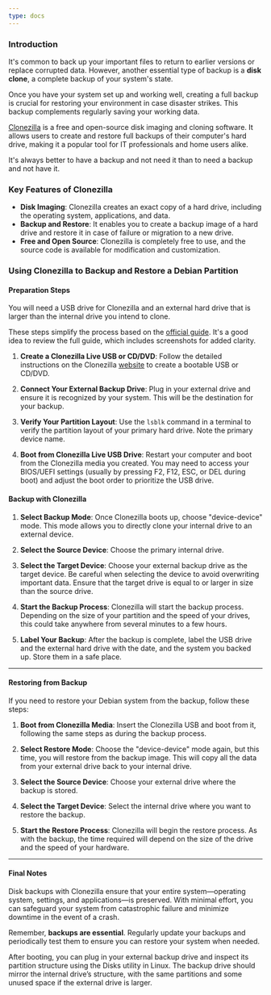 ```yaml
---
type: docs
---
```


### Introduction

It's common to back up your important files to return to earlier versions or replace corrupted data. However, another essential type of backup is a **disk clone**, a complete backup of your system's state. 

Once you have your system set up and working well, creating a full backup is crucial for restoring your environment in case disaster strikes. This backup complements regularly saving your working data.

[Clonezilla](https://clonezilla.org/) is a free and open-source disk imaging and cloning software. It allows users to create and restore full backups of their computer's hard drive, making it a popular tool for IT professionals and home users alike.

It's always better to have a backup and not need it than to need a backup and not have it.


### Key Features of Clonezilla

- **Disk Imaging**: Clonezilla creates an exact copy of a hard drive, including the operating system, applications, and data.
- **Backup and Restore**: It enables you to create a backup image of a hard drive and restore it in case of failure or migration to a new drive.
- **Free and Open Source**: Clonezilla is completely free to use, and the source code is available for modification and customization.


### Using Clonezilla to Backup and Restore a Debian Partition

#### Preparation Steps

You will need a USB drive for Clonezilla and an external hard drive that is larger than the internal drive you intend to clone.

These steps simplify the process based on the [official guide](https://clonezilla.org//fine-print-live-doc.php?path=./clonezilla-live/doc/01_Save_disk_image/00-boot-clonezilla-live-cd.doc#00-boot-clonezilla-live-cd.doc). It's a good idea to review the full guide, which includes screenshots for added clarity.

1. **Create a Clonezilla Live USB or CD/DVD**: Follow the detailed instructions on the Clonezilla [website](https://clonezilla.org/liveusb.php) to create a bootable USB or CD/DVD.

2. **Connect Your External Backup Drive**: Plug in your external drive and ensure it is recognized by your system. This will be the destination for your backup.

3. **Verify Your Partition Layout**: Use the `lsblk` command in a terminal to verify the partition layout of your primary hard drive. Note the primary device name.

4. **Boot from Clonezilla Live USB Drive**: Restart your computer and boot from the Clonezilla media you created. You may need to access your BIOS/UEFI settings (usually by pressing F2, F12, ESC, or DEL during boot) and adjust the boot order to prioritize the USB drive.



#### Backup with Clonezilla

1. **Select Backup Mode**: Once Clonezilla boots up, choose "device-device" mode. This mode allows you to directly clone your internal drive to an external device.

2. **Select the Source Device**: Choose the primary internal drive.

3. **Select the Target Device**: Choose your external backup drive as the target device. Be careful when selecting the device to avoid overwriting important data. Ensure that the target drive is equal to or larger in size than the source drive.

4. **Start the Backup Process**: Clonezilla will start the backup process. Depending on the size of your partition and the speed of your drives, this could take anywhere from several minutes to a few hours.

5. **Label Your Backup**: After the backup is complete, label the USB drive and the external hard drive with the date, and the system you backed up. Store them in a safe place.
  
---

#### Restoring from Backup

If you need to restore your Debian system from the backup, follow these steps:

1. **Boot from Clonezilla Media**: Insert the Clonezilla USB and boot from it, following the same steps as during the backup process.

2. **Select Restore Mode**: Choose the "device-device" mode again, but this time, you will restore from the backup image. This will copy all the data from your external drive back to your internal drive.

3. **Select the Source Device**: Choose your external drive where the backup is stored.

4. **Select the Target Device**: Select the internal drive where you want to restore the backup.

5. **Start the Restore Process**: Clonezilla will begin the restore process. As with the backup, the time required will depend on the size of the drive and the speed of your hardware.

---

#### Final Notes

Disk backups with Clonezilla ensure that your entire system—operating system, settings, and applications—is preserved. With minimal effort, you can safeguard your system from catastrophic failure and minimize downtime in the event of a crash.

Remember, **backups are essential**. Regularly update your backups and periodically test them to ensure you can restore your system when needed.

After booting, you can plug in your external backup drive and inspect its partition structure using the Disks utility in Linux. The backup drive should mirror the internal drive’s structure, with the same partitions and some unused space if the external drive is larger.



